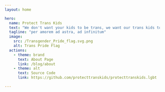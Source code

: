 ```yaml
---
layout: home

hero:
  name: Protect Trans Kids
  text: "We don't want your kids to be trans, we want our trans kids to survive."
  tagline: "per amorem ad astra, ad infinitum"
  image:
    src: /Transgender_Pride_flag.svg.png
    alt: Trans Pride Flag
  actions:
    - theme: brand
      text: About Page
      link: /blog/about
    - theme: alt
      text: Source Code
      link: https://github.com/protecttranskids/protecttranskids.lgbt

---
```

